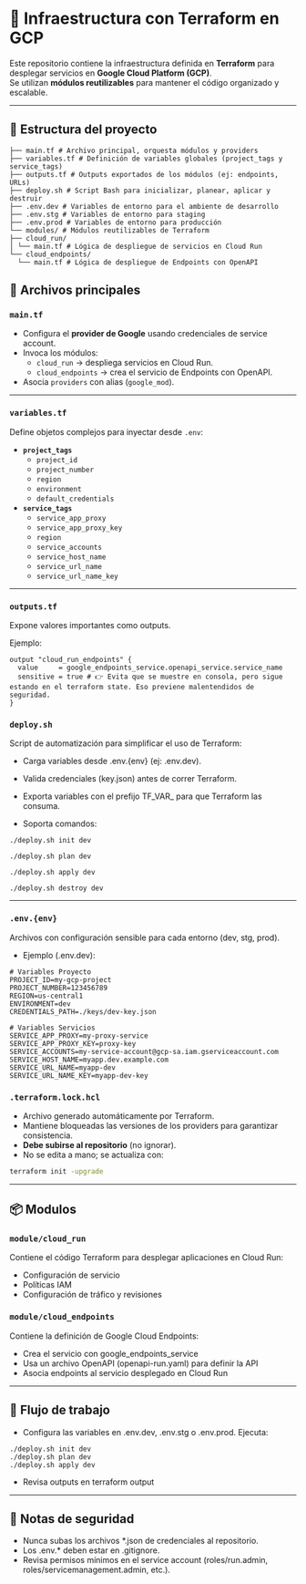 # 🚀 Infraestructura con Terraform en GCP

Este repositorio contiene la infraestructura definida en **Terraform** para desplegar servicios en **Google Cloud Platform (GCP)**.  
Se utilizan **módulos reutilizables** para mantener el código organizado y escalable.

---

## 📂 Estructura del proyecto
```
├── main.tf # Archivo principal, orquesta módulos y providers
├── variables.tf # Definición de variables globales (project_tags y service_tags)
├── outputs.tf # Outputs exportados de los módulos (ej: endpoints, URLs)
├── deploy.sh # Script Bash para inicializar, planear, aplicar y destruir
├── .env.dev # Variables de entorno para el ambiente de desarrollo
├── .env.stg # Variables de entorno para staging
├── .env.prod # Variables de entorno para producción
└── modules/ # Módulos reutilizables de Terraform
├── cloud_run/ 
│ └── main.tf # Lógica de despliegue de servicios en Cloud Run
└── cloud_endpoints/
  └── main.tf # Lógica de despliegue de Endpoints con OpenAPI
```

## 📝 Archivos principales

### `main.tf`
- Configura el **provider de Google** usando credenciales de service account.
- Invoca los módulos:
  - `cloud_run` → despliega servicios en Cloud Run.
  - `cloud_endpoints` → crea el servicio de Endpoints con OpenAPI.
- Asocia `providers` con alias (`google_mod`).

---

### `variables.tf`
Define objetos complejos para inyectar desde `.env`:
- **`project_tags`**
  - `project_id`
  - `project_number`
  - `region`
  - `environment`
  - `default_credentials`
- **`service_tags`**
  - `service_app_proxy`
  - `service_app_proxy_key`
  - `region`
  - `service_accounts`
  - `service_host_name`
  - `service_url_name`
  - `service_url_name_key`

---

### `outputs.tf`
Expone valores importantes como outputs.  

Ejemplo:
```hcl
output "cloud_run_endpoints" {
  value     = google_endpoints_service.openapi_service.service_name
  sensitive = true # 👉 Evita que se muestre en consola, pero sigue estando en el terraform state. Eso previene malentendidos de seguridad. 
}
```
### `deploy.sh`

Script de automatización para simplificar el uso de Terraform:

- Carga variables desde .env.{env} (ej: .env.dev).

- Valida credenciales (key.json) antes de correr Terraform.

- Exporta variables con el prefijo TF_VAR_ para que Terraform las consuma.

- Soporta comandos:
```
./deploy.sh init dev

./deploy.sh plan dev

./deploy.sh apply dev

./deploy.sh destroy dev
```
---

### `.env.{env}`

Archivos con configuración sensible para cada entorno (dev, stg, prod).

- Ejemplo (.env.dev):
```
# Variables Proyecto
PROJECT_ID=my-gcp-project
PROJECT_NUMBER=123456789
REGION=us-central1
ENVIRONMENT=dev
CREDENTIALS_PATH=./keys/dev-key.json

# Variables Servicios
SERVICE_APP_PROXY=my-proxy-service
SERVICE_APP_PROXY_KEY=proxy-key
SERVICE_ACCOUNTS=my-service-account@gcp-sa.iam.gserviceaccount.com
SERVICE_HOST_NAME=myapp.dev.example.com
SERVICE_URL_NAME=myapp-dev
SERVICE_URL_NAME_KEY=myapp-dev-key
```

### `.terraform.lock.hcl`
- Archivo generado automáticamente por Terraform.
- Mantiene bloqueadas las versiones de los providers para garantizar consistencia.
- **Debe subirse al repositorio** (no ignorar).
- No se edita a mano; se actualiza con:
```bash
terraform init -upgrade
```
---

## 📦 Modulos

### `module/cloud_run`

Contiene el código Terraform para desplegar aplicaciones en Cloud Run:

- Configuración de servicio
- Políticas IAM
- Configuración de tráfico y revisiones

### `module/cloud_endpoints`

Contiene la definición de Google Cloud Endpoints:

- Crea el servicio con google_endpoints_service
- Usa un archivo OpenAPI (openapi-run.yaml) para definir la API
- Asocia endpoints al servicio desplegado en Cloud Run

---

## 🚀 Flujo de trabajo

- Configura las variables en .env.dev, .env.stg o .env.prod.
Ejecuta:
```
./deploy.sh init dev
./deploy.sh plan dev
./deploy.sh apply dev
```
- Revisa outputs en terraform output

---

## 🔐 Notas de seguridad

- Nunca subas los archivos *.json de credenciales al repositorio.
- Los .env.* deben estar en .gitignore.
- Revisa permisos mínimos en el service account (roles/run.admin, roles/servicemanagement.admin, etc.).